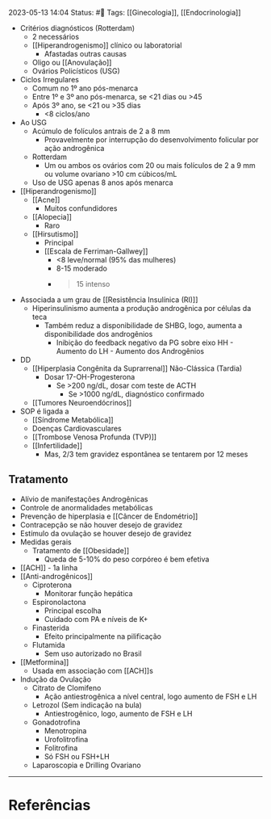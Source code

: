 2023-05-13 14:04
Status: #🌱 
Tags: [[Ginecologia]], [[Endocrinologia]]
<br/>
- Critérios diagnósticos (Rotterdam)
	- 2 necessários
	- [[Hiperandrogenismo]] clínico ou laboratorial
		- Afastadas outras causas
	- Oligo ou [[Anovulação]]
	- Ovários Policísticos (USG)
- Ciclos Irregulares
	- Comum no 1º ano pós-menarca
	- Entre 1º e 3º ano pós-menarca, se <21 dias ou >45
	- Após 3º ano, se <21 ou >35 dias
		- <8 ciclos/ano
- Ao USG
	- Acúmulo de folículos antrais de 2 a 8 mm
		- Provavelmente por interrupção do desenvolvimento folicular por ação androgênica
	- Rotterdam
		- Um ou ambos os ovários com 20 ou mais folículos de 2 a 9 mm ou volume ovariano >10 cm cúbicos/mL
	- Uso de USG apenas 8 anos após menarca
- [[Hiperandrogenismo]]
	- [[Acne]]
		- Muitos confundidores
	- [[Alopecia]]
		- Raro
	- [[Hirsutismo]]
		- Principal
		- [[Escala de Ferriman-Gallwey]]
			- <8 leve/normal (95% das mulheres)
			- 8-15 moderado
			- >15 intenso
- Associada a um grau de [[Resistência Insulínica (RI)]]
	- Hiperinsulinismo aumenta a produção androgênica por células da teca
		- Também reduz a disponibilidade de SHBG, logo, aumenta a disponibilidade dos androgênios
			- Inibição do feedback negativo da PG sobre eixo HH - Aumento do LH - Aumento dos Androgênios
- DD
	- [[Hiperplasia Congênita da Suprarrenal]] Não-Clássica (Tardia)
		- Dosar 17-OH-Progesterona
			- Se >200 ng/dL, dosar com teste de ACTH
				- Se >1000 ng/dL, diagnóstico confirmado
	- [[Tumores Neuroendócrinos]] 
- SOP é ligada a
	- [[Síndrome Metabólica]]
	- Doenças Cardiovasculares
	- [[Trombose Venosa Profunda (TVP)]]
	- [[Infertilidade]]
		- Mas, 2/3 tem gravidez espontânea se tentarem por 12 meses
## Tratamento
- Alívio de manifestações Androgênicas
- Controle de anormalidades metabólicas
- Prevenção de hiperplasia e [[Câncer de Endométrio]]
- Contracepção se não houver desejo de gravidez
- Estímulo da ovulação se houver desejo de gravidez
- Medidas gerais
	- Tratamento de [[Obesidade]]
		- Queda de 5-10% do peso corpóreo é bem efetiva
- [[ACH]] - 1a linha
- [[Anti-androgênicos]]
	- Ciproterona
		- Monitorar função hepática
	- Espironolactona
		- Principal escolha
		- Cuidado com PA e níveis de K+
	- Finasterida
		- Efeito principalmente na pilificação
	- Flutamida
		- Sem uso autorizado no Brasil
- [[Metformina]]
	- Usada em associação com [[ACH]]s
- Indução da Ovulação
	- Citrato de Clomifeno
		- Ação antiestrogênica a nível central, logo aumento de FSH e LH
	- Letrozol (Sem indicação na bula)
		- Antiestrogênico, logo, aumento de FSH e LH
	- Gonadotrofina
		- Menotropina
		- Urofolitrofina
		- Folitrofina
		- Só FSH ou FSH+LH
	- Laparoscopia e Drilling Ovariano
____
# Referências

